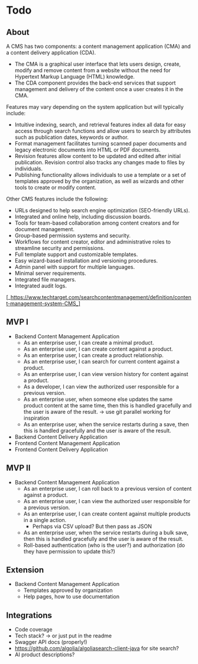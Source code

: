# Todo

## About
A CMS has two components: a content management application (CMA) and a content delivery application (CDA).
- The CMA is a graphical user interface that lets users design, create, modify and remove content from a website without the need for Hypertext Markup Language (HTML) knowledge.
- The CDA component provides the back-end services that support management and delivery of the content once a user creates it in the CMA.

Features may vary depending on the system application but will typically include:
- Intuitive indexing, search, and retrieval features index all data for easy access through search functions and allow users to search by attributes such as publication dates, keywords or author.
- Format management facilitates turning scanned paper documents and legacy electronic documents into HTML or PDF documents.
- Revision features allow content to be updated and edited after initial publication. Revision control also tracks any changes made to files by individuals.
- Publishing functionality allows individuals to use a template or a set of templates approved by the organization, as well as wizards and other tools to create or modify content.

Other CMS features include the following:
- URLs designed to help search engine optimization (SEO-friendly URLs).
- Integrated and online help, including discussion boards.
- Tools for team-based collaboration among content creators and for document management.
- Group-based permission systems and security.
- Workflows for content creator, editor and administrative roles to streamline security and permissions.
- Full template support and customizable templates.
- Easy wizard-based installation and versioning procedures.
- Admin panel with support for multiple languages.
- Minimal server requirements.
- Integrated file managers.
- Integrated audit logs.

[_https://www.techtarget.com/searchcontentmanagement/definition/content-management-system-CMS_]

## MVP I

- Backend Content Management Application
    - As an enterprise user, I can create a minimal product.
    - As an enterprise user, I can create content against a product.
    - As an enterprise user, I can create a product relationship.
    - As an enterprise user, I can search for current content against a product.
    - As an enterprise user, I can view version history for content against a product.
    - As a developer, I can view the authorized user responsible for a previous version.
    - As an enterprise user, when someone else updates the same product content at the same time, then this is handled gracefully and the user is aware of the result. -> use git parallel working for inspiration
    - As an enterprise user, when the service restarts during a save, then this is handled gracefully and the user is aware of the result.
- Backend Content Delivery Application
- Frontend Content Management Application
- Frontend Content Delivery Application

## MVP II

- Backend Content Management Application
    - As an enterprise user, I can roll back to a previous version of content against a product.
    - As an enterprise user, I can view the authorized user responsible for a previous version.
    - As an enterprise user, I can create content against multiple products in a single action.
        - Perhaps via CSV upload? But then pass as JSON
    - As an enterprise user, when the service restarts during a bulk save, then this is handled gracefully and the user is aware of the result.
    - Roll-based authentication (who is the user?) and authorization (do they have permission to update this?)

## Extension

- Backend Content Management Application
    - Templates approved by organization
    - Help pages, how to use documentation

## Integrations
- Code coverage
- Tech stack? -> or just put in the readme
- Swagger API docs (properly!)
- https://github.com/algolia/algoliasearch-client-java for site search?
- AI product descriptions?